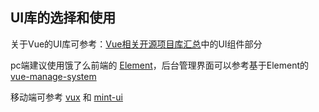 ## UI库的选择和使用

关于Vue的UI库可参考：[Vue相关开源项目库汇总](https://github.com/opendigg/awesome-github-vue)中的UI组件部分

pc端建议使用饿了么前端的 [Element](http://element.eleme.io/#/zh-CN)，后台管理界面可以参考基于Element的 [vue-manage-system](https://github.com/lin-xin/vue-manage-system)

移动端可参考 [vux](https://vux.li/#/) 和 [mint-ui](http://mint-ui.github.io/#!/en)
